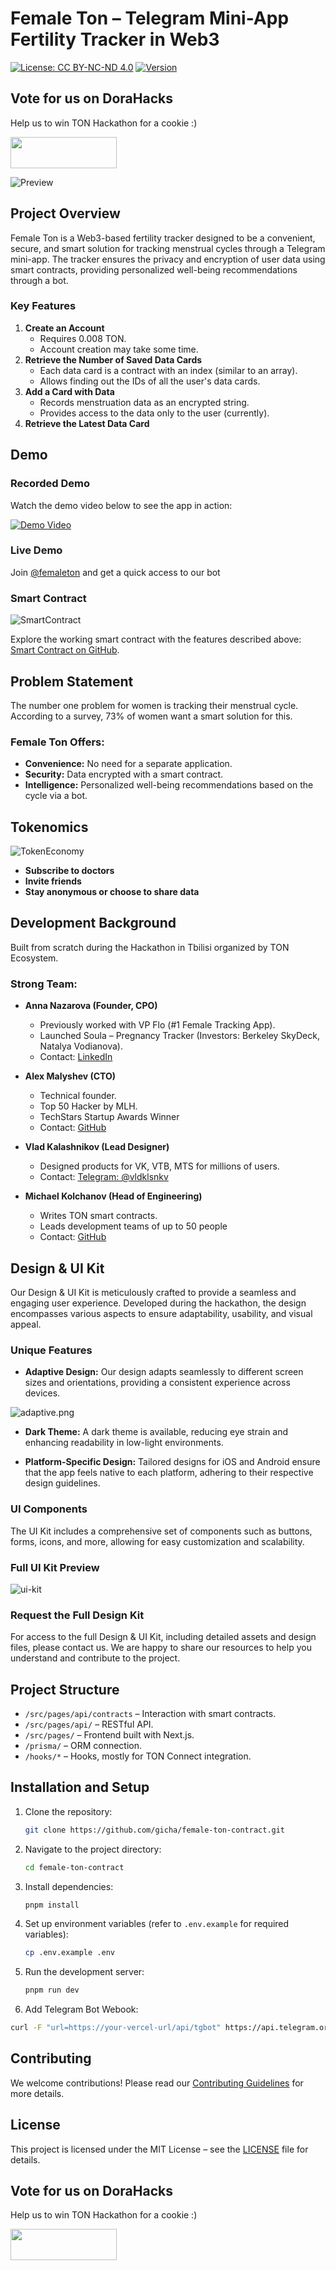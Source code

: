 # Female Ton – Telegram Mini-App Fertility Tracker in Web3

[![License: CC BY-NC-ND 4.0](https://img.shields.io/badge/License-CC%20BY--NC--ND%204.0-lightgrey.svg)](https://creativecommons.org/licenses/by-nc-nd/4.0/)
[![Version](https://img.shields.io/badge/version-1.0.0-blue)](https://github.com/SecurityQQ/fton/releases)

## Vote for us on DoraHacks
Help us to win TON Hackathon for a cookie :)

<a target="_blank" href="https://dorahacks.io/buidl/13265"><img src="https://cdn.dorahacks.io/images/buidl-embed/colored-full.png" height="50" width="170" /></a>

![Preview](/demo/preview.png)


## Project Overview
Female Ton is a Web3-based fertility tracker designed to be a convenient, secure, and smart solution for tracking menstrual cycles through a Telegram mini-app. The tracker ensures the privacy and encryption of user data using smart contracts, providing personalized well-being recommendations through a bot.

### Key Features
1. **Create an Account**
   - Requires 0.008 TON.
   - Account creation may take some time.
2. **Retrieve the Number of Saved Data Cards**
   - Each data card is a contract with an index (similar to an array).
   - Allows finding out the IDs of all the user's data cards.
3. **Add a Card with Data**
   - Records menstruation data as an encrypted string.
   - Provides access to the data only to the user (currently).
4. **Retrieve the Latest Data Card**

## Demo

### Recorded Demo
Watch the demo video below to see the app in action:

[![Demo Video](https://img.youtube.com/vi/Vq7hZ9f3o1s/0.jpg)](https://youtu.be/Vq7hZ9f3o1s)

### Live Demo

Join [@femaleton](https://t.me/femaleton) and get a quick access to our bot

### Smart Contract
![SmartContract](/demo/smart-contract.png)

Explore the working smart contract with the features described above: [Smart Contract on GitHub](https://github.com/gicha/female-ton-contract).

## Problem Statement
The number one problem for women is tracking their menstrual cycle. According to a survey, 73% of women want a smart solution for this.

### Female Ton Offers:
- **Convenience:** No need for a separate application.
- **Security:** Data encrypted with a smart contract.
- **Intelligence:** Personalized well-being recommendations based on the cycle via a bot.

## Tokenomics

![TokenEconomy](/demo/token-economy.png)

- **Subscribe to doctors**
- **Invite friends**
- **Stay anonymous or choose to share data**

## Development Background
Built from scratch during the Hackathon in Tbilisi organized by TON Ecosystem.

### Strong Team:
- **Anna Nazarova (Founder, CPO)**
  - Previously worked with VP Flo (#1 Female Tracking App).
  - Launched Soula – Pregnancy Tracker (Investors: Berkeley SkyDeck, Natalya Vodianova).
  - Contact: [LinkedIn](https://www.linkedin.com/in/anna-n-a214b9122/)

- **Alex Malyshev (CTO)**
  - Technical founder.
  - Top 50 Hacker by MLH.
  - TechStars Startup Awards Winner
  - Contact: [GitHub](https://github.com/SecurityQQ)

- **Vlad Kalashnikov (Lead Designer)**
  - Designed products for VK, VTB, MTS for millions of users.
  - Contact: [Telegram: @vldklsnkv](https://t.me/vldklsnkv)

- **Michael Kolchanov (Head of Engineering)**
  - Writes TON smart contracts.
  - Leads development teams of up to 50 people
  - Contact: [GitHub](https://github.com/gicha)

## Design & UI Kit

Our Design & UI Kit is meticulously crafted to provide a seamless and engaging user experience. Developed during the hackathon, the design encompasses various aspects to ensure adaptability, usability, and visual appeal.

### Unique Features
- **Adaptive Design:** Our design adapts seamlessly to different screen sizes and orientations, providing a consistent experience across devices.

![adaptive.png](/demo/adaptive.png)

- **Dark Theme:** A dark theme is available, reducing eye strain and enhancing readability in low-light environments.

- **Platform-Specific Design:** Tailored designs for iOS and Android ensure that the app feels native to each platform, adhering to their respective design guidelines.


### UI Components
The UI Kit includes a comprehensive set of components such as buttons, forms, icons, and more, allowing for easy customization and scalability.

### Full UI Kit Preview
![ui-kit](/demo/ui-kit.gif)

### Request the Full Design Kit
For access to the full Design & UI Kit, including detailed assets and design files, please contact us. We are happy to share our resources to help you understand and contribute to the project.

## Project Structure
- `/src/pages/api/contracts` – Interaction with smart contracts.
- `/src/pages/api/` – RESTful API.
- `/src/pages/` – Frontend built with Next.js.
- `/prisma/` – ORM connection.
- `/hooks/*` – Hooks, mostly for TON Connect integration.

## Installation and Setup
1. Clone the repository:
   ```bash
   git clone https://github.com/gicha/female-ton-contract.git
   ```
2. Navigate to the project directory:
   ```bash
   cd female-ton-contract
   ```
3. Install dependencies:
   ```bash
   pnpm install
   ```
4. Set up environment variables (refer to `.env.example` for required variables):
   ```bash
   cp .env.example .env
   ```
5. Run the development server:
   ```bash
   pnpm run dev
   ```

6. Add Telegram Bot Webook:
  ```bash
  curl -F "url=https://your-vercel-url/api/tgbot" https://api.telegram.org/bot<your_bot_token>/setWebhook
  ```



## Contributing
We welcome contributions! Please read our [Contributing Guidelines](CONTRIBUTING.md) for more details.

## License
This project is licensed under the MIT License – see the [LICENSE](LICENSE) file for details.

## Vote for us on DoraHacks
Help us to win TON Hackathon for a cookie :)

<a target="_blank" href="https://dorahacks.io/buidl/13265"><img src="https://cdn.dorahacks.io/images/buidl-embed/colored-full.png" height="50" width="170" /></a>

